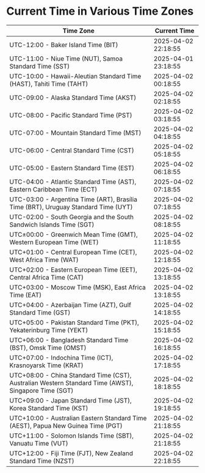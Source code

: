 # Current Time in Various Time Zones

| Time Zone | Current Time |
|-----------|--------------|
| UTC-12:00 - Baker Island Time (BIT) | 2025-04-02 22:18:55 |
| UTC-11:00 - Niue Time (NUT), Samoa Standard Time (SST) | 2025-04-01 23:18:55 |
| UTC-10:00 - Hawaii-Aleutian Standard Time (HAST), Tahiti Time (TAHT) | 2025-04-02 00:18:55 |
| UTC-09:00 - Alaska Standard Time (AKST) | 2025-04-02 02:18:55 |
| UTC-08:00 - Pacific Standard Time (PST) | 2025-04-02 03:18:55 |
| UTC-07:00 - Mountain Standard Time (MST) | 2025-04-02 04:18:55 |
| UTC-06:00 - Central Standard Time (CST) | 2025-04-02 05:18:55 |
| UTC-05:00 - Eastern Standard Time (EST) | 2025-04-02 06:18:55 |
| UTC-04:00 - Atlantic Standard Time (AST), Eastern Caribbean Time (ECT) | 2025-04-02 07:18:55 |
| UTC-03:00 - Argentina Time (ART), Brasília Time (BRT), Uruguay Standard Time (UYT) | 2025-04-02 07:18:55 |
| UTC-02:00 - South Georgia and the South Sandwich Islands Time (SGT) | 2025-04-02 08:18:55 |
| UTC±00:00 - Greenwich Mean Time (GMT), Western European Time (WET) | 2025-04-02 11:18:55 |
| UTC+01:00 - Central European Time (CET), West Africa Time (WAT) | 2025-04-02 12:18:55 |
| UTC+02:00 - Eastern European Time (EET), Central Africa Time (CAT) | 2025-04-02 13:18:55 |
| UTC+03:00 - Moscow Time (MSK), East Africa Time (EAT) | 2025-04-02 13:18:55 |
| UTC+04:00 - Azerbaijan Time (AZT), Gulf Standard Time (GST) | 2025-04-02 14:18:55 |
| UTC+05:00 - Pakistan Standard Time (PKT), Yekaterinburg Time (YEKT) | 2025-04-02 15:18:55 |
| UTC+06:00 - Bangladesh Standard Time (BST), Omsk Time (OMST) | 2025-04-02 16:18:55 |
| UTC+07:00 - Indochina Time (ICT), Krasnoyarsk Time (KRAT) | 2025-04-02 17:18:55 |
| UTC+08:00 - China Standard Time (CST), Australian Western Standard Time (AWST), Singapore Time (SGT) | 2025-04-02 18:18:55 |
| UTC+09:00 - Japan Standard Time (JST), Korea Standard Time (KST) | 2025-04-02 19:18:55 |
| UTC+10:00 - Australian Eastern Standard Time (AEST), Papua New Guinea Time (PGT) | 2025-04-02 21:18:55 |
| UTC+11:00 - Solomon Islands Time (SBT), Vanuatu Time (VUT) | 2025-04-02 21:18:55 |
| UTC+12:00 - Fiji Time (FJT), New Zealand Standard Time (NZST) | 2025-04-02 22:18:55 |
